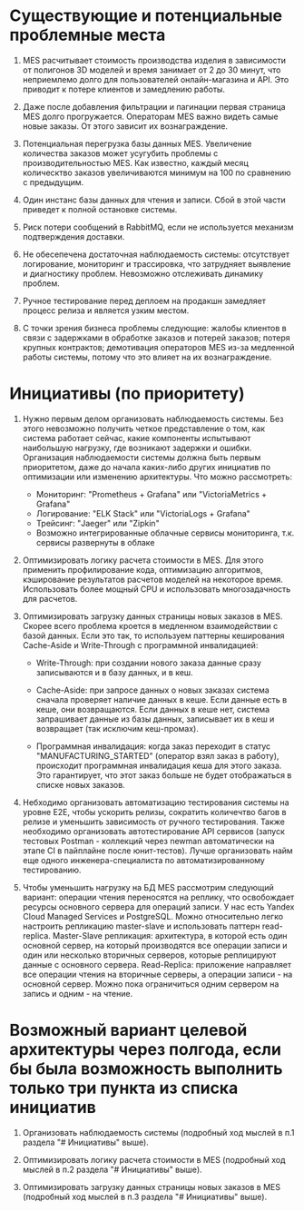 # Существующие и потенциальные проблемные места


1. MES расчитывает стоимость производства изделия в зависимости от полигонов 3D моделей и время занимает от 2 до 30 минут, что неприемлемо долго для пользователей онлайн-магазина и API. Это приводит к потере клиентов и замедлению работы. 

2. Даже после добавления фильтрации и пагинации первая страница MES долго прогружается. Операторам MES важно видеть самые новые заказы. От этого зависит их вознаграждение. 

3. Потенциальная перегрузка базы данных MES. Увеличение количества заказов может усугубить проблемы с производительностью MES. Как известно, каждый месяц колическтво заказов увеличиваются минимум на 100 по сравнению с предыдущим.  

4. Один инстанс базы данных для чтения и записи. Сбой в этой части приведет к полной остановке системы. 

5. Риск потери сообщений в RabbitMQ, если не используется механизм подтверждения доставки. 

6. Не обесепечена достаточная наблюдаемость системы: отсутствует логирование, мониторинг и трассировка, что затрудняет выявление и диагностику проблем. Невозможно отслеживать динамику проблем.

7. Ручное тестирование перед деплоем на продакшн замедляет процесс релиза и является узким местом.

8. С точки зрения бизнеса проблемы следующие: жалобы клиентов в связи с задержками в обработке заказов и потерей заказов; потеря крупных контрактов; демотивация операторов MES из-за медленной работы системы, потому что это влияет на их вознаграждение.


# Инициативы (по приоритету)


1. Нужно первым делом организовать наблюдаемость системы. Без этого невозможно получить четкое представление о том, как система работает сейчас, какие компоненты испытывают наибольшую нагрузку, где возникают задержки и ошибки. Организация наблюдаемости системы должна быть первым приоритетом, даже до начала каких-либо других инициатив по оптимизации или изменению архитектуры. Что можно рассмотреть:
	- Мониторинг: "Prometheus + Grafana" или "VictoriaMetrics + Grafana"
	- Логирование: "ELK Stack" или "VictoriaLogs + Grafana"
	- Трейсинг: "Jaeger" или "Zipkin"
	- Возможно интегрированные облачные сервисы мониторинга, т.к. сервисы развернуты в облаке

2. Оптимизировать логику расчета стоимости в MES. Для этого применить профилирование кода, оптимизацию алгоритмов, кэширование результатов расчетов моделей на некоторое время. Использовать более мощный CPU и использовать многозадачность для расчетов. 

3. Оптимизировать загрузку данных страницы новых заказов в MES. Скорее всего проблема кроется в медленном взаимодействии с базой данных. Если это так, то используем паттерны кеширования Cache-Aside и Write-Through с программной инвалидацией:
 
	- Write-Through: при создании нового заказа данные сразу записываются и в базу данных, и в кеш. 
	
	- Cache-Aside: при запросе данных о новых заказах система сначала проверяет наличие данных в кеше. Если данные есть в кеше, они возвращаются. Если данных в кеше нет, система запрашивает данные из базы данных, записывает их в кеш и возвращает (так исключим кеш-промах). 
  
	- Программная инвалидация: когда заказ переходит в статус "MANUFACTURING_STARTED" (оператор взял заказ в работу), происходит программная инвалидация кеша для этого заказа. Это гарантирует, что этот заказ больше не будет отображаться в списке новых заказов. 

4. Небходимо организовать автоматизацию тестирования системы на уровне E2E, чтобы ускорить релизы, сократить количечтво багов в релизе и уменьшить зависимость от ручного тестирования. Также необходимо организовать автотестирование API сервисов (запуск тестовых Postman - коллекций через newman автоматически на этапе CI в пайплайне после юнит-тестов). Лучше организовать найм еще одного инженера-специалиста по автоматизированному тестированию.  

5. Чтобы уменьшить нагрузку на БД MES рассмотрим следующий вариант: операции чтения переносятся на реплику, что освобождает ресурсы основного сервера для операций записи. У нас есть Yandex Cloud Managed Services и PostgreSQL. Можно относительно легко настроить репликацию master-slave и использовать паттерн read-replica. Master-Slave репликация: архитектура, в которой есть один основной сервер, на который производятся все операции записи и один или несколько вторичных серверов, которые реплицируют данные с основного сервера. Read-Replica: приложение направляет все операции чтения на вторичные серверы, а операции записи - на основной сервер. Можно пока ограничиться одним сервером на запись и одним - на чтение. 


# Возможный вариант целевой архитектуры через полгода, если бы была возможность выполнить только три пункта из списка инициатив


1. Организовать наблюдаемость системы (подробный ход мыслей в п.1 раздела "# Инициативы" выше).

2. Оптимизировать логику расчета стоимости в MES (подробный ход мыслей в п.2 раздела "# Инициативы" выше). 

3. Оптимизировать загрузку данных страницы новых заказов в MES (подробный ход мыслей в п.3 раздела "# Инициативы" выше). 









